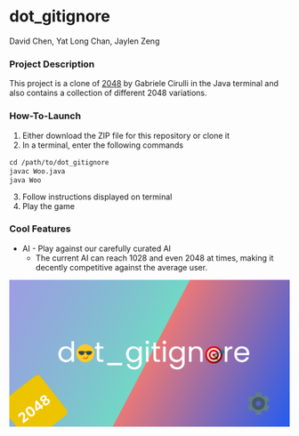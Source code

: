 # dot_gitignore

David Chen, Yat Long Chan, Jaylen Zeng

### Project Description
This project is a clone of [2048](https://play2048.co/) by Gabriele Cirulli in the Java terminal and also contains a collection of different 2048 variations.

### How-To-Launch
1. Either download the ZIP file for this repository or clone it 
2. In a terminal, enter the following commands
```
cd /path/to/dot_gitignore
javac Woo.java
java Woo
```
3. Follow instructions displayed on terminal
4. Play the game

### Cool Features
 - AI - Play against our carefully curated AI   
   - The current AI can reach 1028 and even 2048 at times, making it decently competitive against the average user. 

![Tux, the Linux mascot](/flag.jpg)
